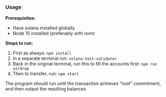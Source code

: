 ### Usage

**Prerequisites:**

- Have solana installed globally
- Node 15 installed (preferably with nvm)

**Steps to run:**

1. First as always: `npm install`
2. In a separate terminal run: `solana-test-validator`
3. Back in the original terminal, run this to fill the accounts first: `npm run airdrop`
4. Then to transfer, run: `npm start`

The program should run until the transaction achieves "root" commitment, and then output the resulting balances
